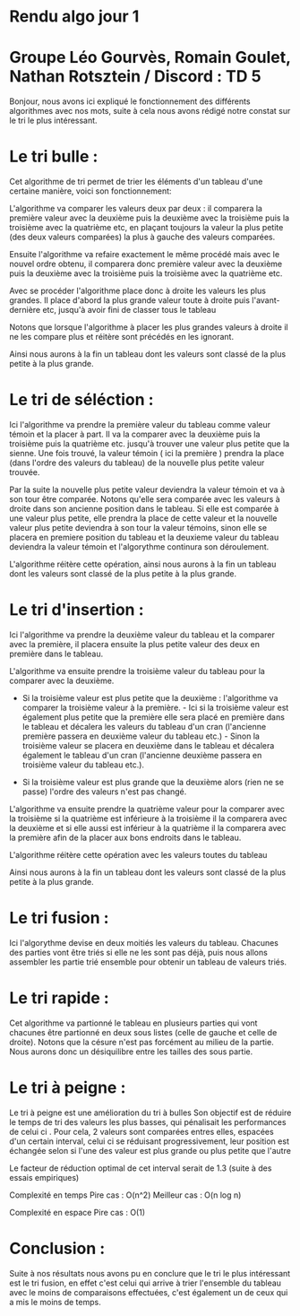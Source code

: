 # Rendu algo jour 1
# Groupe Léo Gourvès, Romain Goulet, Nathan Rotsztein / Discord : TD 5

Bonjour, nous avons ici expliqué le fonctionnement des différents algorithmes avec nos mots, suite à cela nous avons rédigé notre constat sur le tri le plus intéressant.


# Le tri bulle : 

Cet algorithme de tri permet de trier les éléments d'un tableau d'une certaine manière, voici son fonctionnement:  

L'algorithme va comparer les valeurs deux par deux : il comparera la première valeur avec la deuxième puis la deuxième avec la troisième puis la troisième avec la quatrième etc, en plaçant toujours la valeur la plus petite (des deux valeurs comparées) la plus à gauche des valeurs comparées.

Ensuite l'algorithme va refaire exactement le même procédé mais avec le nouvel ordre obtenu, il comparera donc première valeur avec la deuxième puis la deuxième avec la troisième puis la troisième avec la quatrième etc.

Avec se procéder l'algorithme place donc à droite les valeurs les plus grandes. Il place d'abord la plus grande valeur toute à droite puis l'avant-dernière etc, jusqu'à avoir fini de classer tous le tableau

Notons que lorsque l'algorithme à placer les plus grandes valeurs à droite il ne les compare plus et réitère sont précédés en les ignorant.

Ainsi nous aurons à la fin un tableau dont les valeurs sont classé de la plus petite à la plus grande.



# Le tri de séléction : 

Ici l'algorithme va prendre la première valeur du tableau comme valeur témoin et la placer à part. Il va la comparer avec la deuxième puis la troisième puis la quatrième etc. jusqu'à trouver une valeur plus petite que la sienne. Une fois trouvé, la valeur témoin ( ici la première ) prendra la place (dans l'ordre des valeurs du tableau) de la nouvelle plus petite valeur trouvée.

Par la suite la nouvelle plus petite valeur deviendra la valeur témoin et va à son tour être comparée. Notons qu'elle sera comparée avec les valeurs à droite dans son ancienne position dans le tableau. 
Si elle est comparée à une valeur plus petite, elle prendra la place de cette valeur et la nouvelle valeur plus petite deviendra à son tour la valeur témoins, sinon elle se placera en premiere position du tableau et la deuxieme valeur du tableau deviendra la valeur témoin et l'algorythme continura son déroulement.   

L'algorithme réitère cette opération, ainsi nous aurons à la fin un tableau dont les valeurs sont classé de la plus petite à la plus grande.



# Le tri d'insertion : 

Ici l'algorithme va prendre la deuxième valeur du tableau et la comparer avec la première, il placera ensuite la plus petite valeur des deux en première dans le tableau.

L'algorithme va ensuite prendre la troisième valeur du tableau pour la comparer avec la deuxième.

-   Si la troisième valeur est plus petite que la deuxième : l'algorithme va comparer la troisième valeur à la première. 
        -   Ici si la troisième valeur est également plus petite que la première elle sera placé en première dans le tableau et décalera les valeurs du tableau d'un cran (l'ancienne première passera en deuxième valeur du tableau etc.) 
        -   Sinon la troisième valeur se placera en deuxième dans le tableau et décalera également le tableau d'un cran (l'ancienne deuxième passera en troisième valeur du tableau etc.).

-   Si la troisième valeur est plus grande que la deuxième alors (rien ne se passe) l'ordre des valeurs n'est pas changé.

L'algorithme va ensuite prendre la quatrième valeur pour la comparer avec la troisième si la quatrième est inférieure à la troisième il la comparera avec la deuxième et si elle aussi est inférieur à la quatrième il la comparera avec la première afin de la placer aux bons endroits dans le tableau.

L'algorithme réitère cette opération avec les valeurs toutes du tableau

Ainsi nous aurons à la fin un tableau dont les valeurs sont classé de la plus petite à la plus grande.



# Le tri fusion : 

Ici l'algorythme devise en deux moitiés les valeurs du tableau. Chacunes des parties vont être triés si elle ne les sont pas déjà, puis nous allons assembler les partie trié ensemble pour obtenir un tableau de valeurs triés. 



# Le tri rapide : 

Cet algorithme va partionné le tableau en plusieurs parties qui vont chacunes être partionné en deux sous listes (celle de gauche et celle de droite). Notons que la césure n'est pas forcément au milieu de la partie. Nous aurons donc un désiquilibre entre les tailles des sous partie.



# Le tri à peigne :

Le tri à peigne est une amélioration du tri à bulles Son objectif est de réduire le temps de tri des valeurs les plus basses, qui pénalisait les performances de celui ci .
Pour cela, 2 valeurs sont comparées entres elles, espacées d'un certain interval, celui ci se réduisant progressivement, leur position est échangée selon si l'une des valeur est plus grande ou plus petite que l'autre

Le facteur de réduction optimal de cet interval serait de 1.3 (suite à des essais empiriques)

Complexité en temps Pire cas : O(n^2) Meilleur cas : O(n log n)

Complexité en espace Pire cas : O(1)




# Conclusion :

Suite à nos résultats nous avons pu en conclure que le tri le plus intéressant est le tri fusion, en effet c'est celui qui arrive à trier l'ensemble du tableau avec le moins de comparaisons effectuées, c'est également un de ceux qui a mis le moins de temps.
